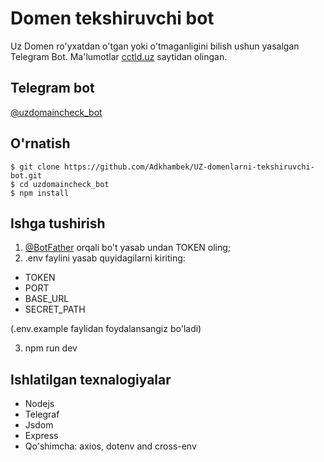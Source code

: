 # Domen tekshiruvchi bot

Uz Domen ro'yxatdan o'tgan yoki o'tmaganligini bilish ushun yasalgan Telegram Bot. Ma'lumotlar [cctld.uz](https://cctld.uz/whois) saytidan olingan.

## Telegram bot

[@uzdomaincheck_bot](https://t.me/uzdomaincheck_bot)

## O'rnatish

```
$ git clone https://github.com/Adkhambek/UZ-domenlarni-tekshiruvchi-bot.git
$ cd uzdomaincheck_bot
$ npm install
```

## Ishga tushirish

1. [@BotFather](https://t.me/BotFather) orqali bo't yasab undan TOKEN oling;
2. .env faylini yasab quyidagilarni kiriting:

-   TOKEN
-   PORT
-   BASE_URL
-   SECRET_PATH

(.env.example faylidan foydalansangiz bo'ladi)

3. npm run dev

## Ishlatilgan texnalogiyalar

-   Nodejs
-   Telegraf
-   Jsdom
-   Express
-   Qo'shimcha: axios, dotenv and cross-env
